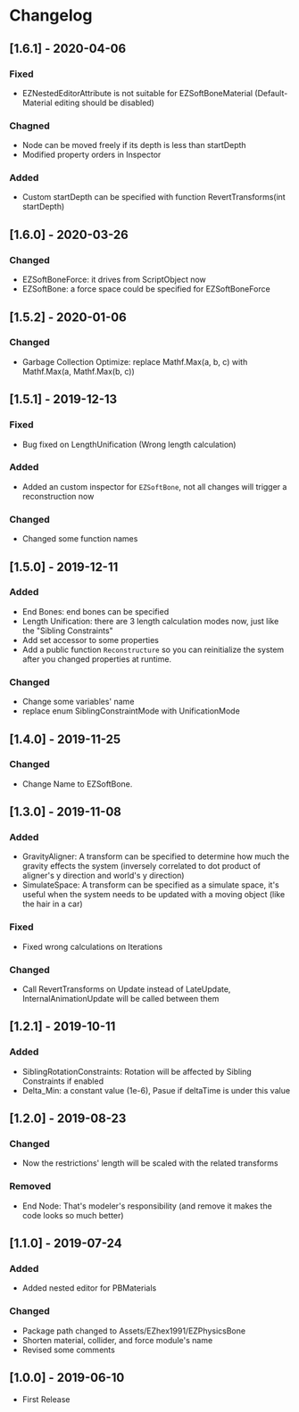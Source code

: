 # Changelog

## [1.6.1] - 2020-04-06

### Fixed

- EZNestedEditorAttribute is not suitable for EZSoftBoneMaterial (Default-Material editing should be disabled)

### Chagned

- Node can be moved freely if its depth is less than startDepth
- Modified property orders in Inspector

### Added

- Custom startDepth can be specified with function RevertTransforms(int startDepth)

## [1.6.0] - 2020-03-26

### Changed

- EZSoftBoneForce: it drives from ScriptObject now
- EZSoftBone: a force space could be specified for EZSoftBoneForce

## [1.5.2] - 2020-01-06

### Changed

- Garbage Collection Optimize: replace Mathf.Max(a, b, c) with Mathf.Max(a, Mathf.Max(b, c))

## [1.5.1] - 2019-12-13

### Fixed

- Bug fixed on LengthUnification (Wrong length calculation)

### Added

- Added an custom inspector for `EZSoftBone`, not all changes will trigger a reconstruction now

### Changed

- Changed some function names

## [1.5.0] - 2019-12-11

### Added

- End Bones: end bones can be specified
- Length Unification: there are 3 length calculation modes now, just like the "Sibling Constraints"
- Add set accessor to some properties
- Add a public function `Reconstructure` so you can reinitialize the system after you changed properties at runtime.

### Changed

- Change some variables' name
- replace enum SiblingConstraintMode with UnificationMode

## [1.4.0] - 2019-11-25

### Changed

- Change Name to EZSoftBone.

## [1.3.0] - 2019-11-08

### Added

- GravityAligner: A transform can be specified to determine how much the gravity effects the system (inversely correlated to dot product of aligner's y direction and world's y direction)
- SimulateSpace: A transform can be specified as a simulate space, it's useful when the system needs to be updated with a moving object (like the hair in a car)

### Fixed

- Fixed wrong calculations on Iterations

### Changed

- Call RevertTransforms on Update instead of LateUpdate, InternalAnimationUpdate will be called between them

## [1.2.1] - 2019-10-11

### Added

- SiblingRotationConstraints: Rotation will be affected by Sibling Constraints if enabled
- Delta_Min: a constant value (1e-6), Pasue if deltaTime is under this value

## [1.2.0] - 2019-08-23

### Changed

- Now the restrictions' length will be scaled with the related transforms

### Removed

- End Node: That's modeler's responsibility (and remove it makes the code looks so much better)

## [1.1.0] - 2019-07-24

### Added

- Added nested editor for PBMaterials

### Changed

- Package path changed to Assets/EZhex1991/EZPhysicsBone
- Shorten material, collider, and force module's name
- Revised some comments

## [1.0.0] - 2019-06-10

- First Release